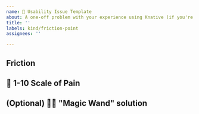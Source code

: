 ```yaml
---
name: 📄 Usability Issue Template
about: A one-off problem with your experience using Knative (if you're not sure where to submit an issue, use this template) 
title: ''
labels: kind/friction-point
assignees: ''

---
```


## Friction
<!--Broadly, what is the roadblock standing in the way of your experience?-->

## 🤕 1-10 Scale of Pain
<!--How much does this suck? 10 being the most painful-->

## (Optional) 🧙‍♀️ "Magic Wand" solution
<!--If you could wave a wand and remove this friction, what would that solution be?-->

